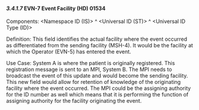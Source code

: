#### *3.4.1.7* EVN-7 Event Facility (HD) 01534

Components: &lt;Namespace ID (IS)> ^ &lt;Universal ID (ST)> ^ &lt;Universal ID Type (ID)>

Definition: This field identifies the actual facility where the event occurred as differentiated from the sending facility (MSH-4). It would be the facility at which the Operator (EVN-5) has entered the event.

Use Case: System A is where the patient is originally registered. This registration message is sent to an MPI, System B. The MPI needs to broadcast the event of this update and would become the sending facility. This new field would allow for retention of knowledge of the originating facility where the event occurred. The MPI could be the assigning authority for the ID number as well which means that it is performing the function of assigning authority for the facility originating the event.
